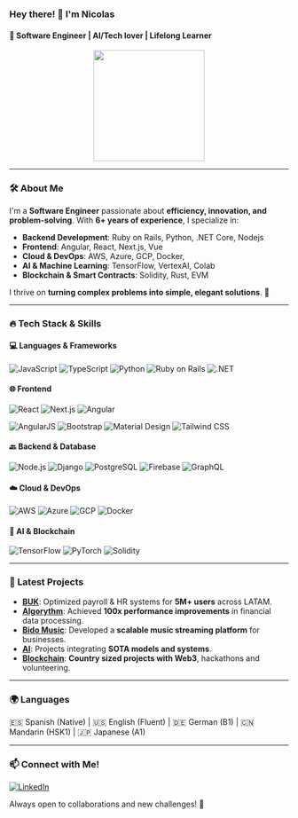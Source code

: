 ### Hey there! 👋 I'm Nicolas
#### 🚀 Software Engineer | AI/Tech lover | Lifelong Learner

<p align="center">
   <img align="center" width="200" src="[https://user-images.githubusercontent.com/1561955/106762302-fda9de00-6635-11eb-99be-3ef744e60c0e.png](https://avatars.githubusercontent.com/u/39562903?v=4)" />
</p>

---
### 🛠️ About Me
I'm a **Software Engineer** passionate about **efficiency, innovation, and problem-solving**. With **6+ years of experience**, I specialize in:
- **Backend Development**: Ruby on Rails, Python, .NET Core, Nodejs
- **Frontend**: Angular, React, Next.js, Vue
- **Cloud & DevOps**: AWS, Azure, GCP, Docker,
- **AI & Machine Learning**: TensorFlow, VertexAI, Colab
- **Blockchain & Smart Contracts**: Solidity, Rust, EVM

I thrive on **turning complex problems into simple, elegant solutions**. 🚀

---
### 🔥 Tech Stack & Skills

#### 💻 Languages & Frameworks
![JavaScript](https://img.shields.io/badge/JavaScript-F7DF1E?style=for-the-badge&logo=javascript&logoColor=black)
![TypeScript](https://img.shields.io/badge/TypeScript-3178C6?style=for-the-badge&logo=typescript&logoColor=white)
![Python](https://img.shields.io/badge/Python-3776AB?style=for-the-badge&logo=python&logoColor=white)
![Ruby on Rails](https://img.shields.io/badge/Ruby_on_Rails-CC0000?style=for-the-badge&logo=ruby-on-rails&logoColor=white)
![.NET](https://img.shields.io/badge/.NET-512BD4?style=for-the-badge&logo=dotnet&logoColor=white)

#### 🌐 Frontend
![React](https://img.shields.io/badge/React-61DAFB?style=for-the-badge&logo=react&logoColor=black)
![Next.js](https://img.shields.io/badge/Next.js-000000?style=for-the-badge&logo=next.js&logoColor=white)
![Angular](https://img.shields.io/badge/Angular-DD0031?style=for-the-badge&logo=angular&logoColor=white)

![AngularJS](https://img.shields.io/badge/AngularJS-E23237?style=for-the-badge&logo=angularjs&logoColor=white)
![Bootstrap](https://img.shields.io/badge/Bootstrap-7952B3?style=for-the-badge&logo=bootstrap&logoColor=white)
![Material Design](https://img.shields.io/badge/Material_Design-757575?style=for-the-badge&logo=material-design&logoColor=white)
![Tailwind CSS](https://img.shields.io/badge/Tailwind_CSS-38B2AC?style=for-the-badge&logo=tailwind-css&logoColor=white)

#### 🔙 Backend & Database
![Node.js](https://img.shields.io/badge/Node.js-339933?style=for-the-badge&logo=node.js&logoColor=white)
![Django](https://img.shields.io/badge/Django-092E20?style=for-the-badge&logo=django&logoColor=white)
![PostgreSQL](https://img.shields.io/badge/PostgreSQL-336791?style=for-the-badge&logo=postgresql&logoColor=white)
![Firebase](https://img.shields.io/badge/Firebase-FFCA28?style=for-the-badge&logo=firebase&logoColor=black)
![GraphQL](https://img.shields.io/badge/GraphQL-E10098?style=for-the-badge&logo=graphql&logoColor=white)

#### ☁️ Cloud & DevOps
![AWS](https://img.shields.io/badge/AWS-232F3E?style=for-the-badge&logo=amazon-aws&logoColor=white)
![Azure](https://img.shields.io/badge/Azure-0078D4?style=for-the-badge&logo=microsoft-azure&logoColor=white)
![GCP](https://img.shields.io/badge/Google_Cloud-4285F4?style=for-the-badge&logo=google-cloud&logoColor=white)
![Docker](https://img.shields.io/badge/Docker-2496ED?style=for-the-badge&logo=docker&logoColor=white)

#### 🤖 AI & Blockchain
![TensorFlow](https://img.shields.io/badge/TensorFlow-FF6F00?style=for-the-badge&logo=tensorflow&logoColor=white)
![PyTorch](https://img.shields.io/badge/PyTorch-EE4C2C?style=for-the-badge&logo=pytorch&logoColor=white)
![Solidity](https://img.shields.io/badge/Solidity-363636?style=for-the-badge&logo=solidity&logoColor=white)

---
### 🚀 Latest Projects
- **[BUK](https://buk.cl/)**: Optimized payroll & HR systems for **5M+ users** across LATAM.
- **[Algorythm](https://algorythm.com/)**:  Achieved **100x performance improvements** in financial data processing.
- **[Bido Music](https://bido.com/)**:  Developed a **scalable music streaming platform** for businesses.
- **[AI](https://github.com/nicolaslizarazo)**: Projects integrating **SOTA models and systems**.
- **[Blockchain](https://github.com/nicolaslizarazo)**: **Country sized projects with Web3**, hackathons and volunteering.

---
### 🌍 Languages
🇪🇸 Spanish (Native) | 🇺🇸 English (Fluent) | 🇩🇪 German (B1) | 🇨🇳 Mandarin (HSK1) | 🇯🇵 Japanese (A1)

---
### 📫 Connect with Me!
[![LinkedIn](https://img.shields.io/badge/LinkedIn-0077B5?style=for-the-badge&logo=linkedin&logoColor=white)](https://www.linkedin.com/in/nicolaslizarazo/)


Always open to collaborations and new challenges! 🚀

